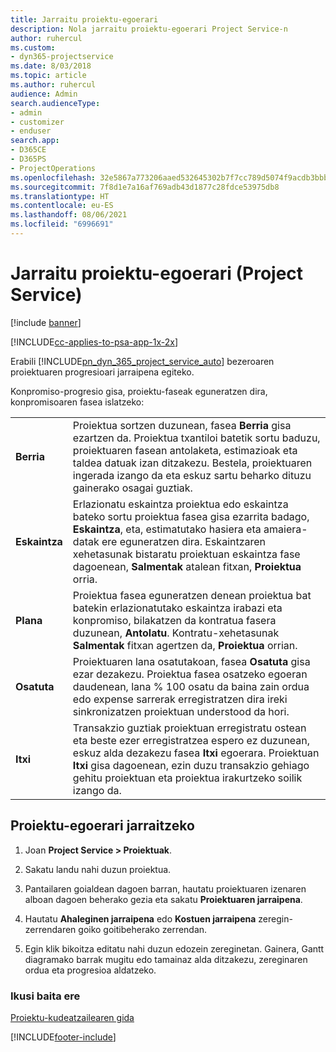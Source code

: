 ```yaml
---
title: Jarraitu proiektu-egoerari
description: Nola jarraitu proiektu-egoerari Project Service-n
author: ruhercul
ms.custom:
- dyn365-projectservice
ms.date: 8/03/2018
ms.topic: article
ms.author: ruhercul
audience: Admin
search.audienceType:
- admin
- customizer
- enduser
search.app:
- D365CE
- D365PS
- ProjectOperations
ms.openlocfilehash: 32e5867a773206aaed532645302b7f7cc789d5074f9acdb3bbb95acf8492d25e
ms.sourcegitcommit: 7f8d1e7a16af769adb43d1877c28fdce53975db8
ms.translationtype: HT
ms.contentlocale: eu-ES
ms.lasthandoff: 08/06/2021
ms.locfileid: "6996691"
---
```

# <a name="track-a-projects-status-project-service"></a>Jarraitu proiektu-egoerari (Project Service)

[!include [banner](../includes/psa-now-project-operations.md)]

[!INCLUDE[cc-applies-to-psa-app-1x-2x](../includes/cc-applies-to-psa-app-1x-2x.md)]

Erabili [!INCLUDE[pn_dyn_365_project_service_auto](../includes/pn-dyn-365-project-service-auto.md)] bezeroaren proiektuaren progresioari jarraipena egiteko.  

Konpromiso-progresio gisa, proiektu-faseak eguneratzen dira, konpromisoaren fasea islatzeko:  


|              |                                                                                                                                                                                                                                                                                                  |
|--------------|--------------------------------------------------------------------------------------------------------------------------------------------------------------------------------------------------------------------------------------------------------------------------------------------------|
|   **Berria**    | Proiektua sortzen duzunean, fasea **Berria** gisa ezartzen da. Proiektua txantiloi batetik sortu baduzu, proiektuaren fasean antolaketa, estimazioak eta taldea datuak izan ditzakezu. Bestela, proiektuaren ingerada izango da eta eskuz sartu beharko dituzu gainerako osagai guztiak. |
|  **Eskaintza**   |      Erlazionatu eskaintza proiektua edo eskaintza bateko sortu proiektua fasea gisa ezarrita badago, **Eskaintza**, eta, estimatutako hasiera eta amaiera-datak ere eguneratzen dira. Eskaintzaren xehetasunak bistaratu proiektuan eskaintza fase dagoenean, **Salmentak** atalean fitxan, **Proiektua** orria.      |
|   **Plana**   |                                     Proiektua fasea eguneratzen denean proiektua bat batekin erlazionatutako eskaintza irabazi eta konpromiso, bilakatzen da kontratua fasera duzunean, **Antolatu**. Kontratu-xehetasunak **Salmentak** fitxan agertzen da, **Proiektua** orrian.                                      |
| **Osatuta** |                    Proiektuaren lana osatutakoan, fasea **Osatuta** gisa ezar dezakezu. Proiektua fasea osatzeko egoeran daudenean, lana % 100 osatu da baina zain ordua edo expense sarrerak erregistratzen dira ireki sinkronizatzen proiektuan understood da hori.                     |
|  **Itxi**   |           Transakzio guztiak proiektuan erregistratu ostean eta beste ezer erregistratzea espero ez duzunean, eskuz alda dezakezu fasea **Itxi** egoerara. Proiektuan **Itxi** gisa dagoenean, ezin duzu transakzio gehiago gehitu proiektuan eta proiektua irakurtzeko soilik izango da.           |

## <a name="to-track-a-projects-status"></a>Proiektu-egoerari jarraitzeko  

1.  Joan **Project Service > Proiektuak**.  

2.  Sakatu landu nahi duzun proiektua.  

3.  Pantailaren goialdean dagoen barran, hautatu proiektuaren izenaren alboan dagoen beherako gezia eta sakatu **Proiektuaren jarraipena**.  

4.  Hautatu **Ahaleginen jarraipena** edo **Kostuen jarraipena** zeregin-zerrendaren goiko goitibeherako zerrendan.  

5.  Egin klik bikoitza editatu nahi duzun edozein zereginetan. Gainera, Gantt diagramako barrak mugitu edo tamainaz alda ditzakezu, zereginaren ordua eta progresioa aldatzeko.  

### <a name="see-also"></a>Ikusi baita ere  
 [Proiektu-kudeatzailearen gida](../psa/project-manager-guide.md)


[!INCLUDE[footer-include](../includes/footer-banner.md)]